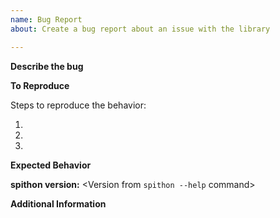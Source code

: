 ```yaml
---
name: Bug Report
about: Create a bug report about an issue with the library

---
```



**Describe the bug**

<INSERT TEXT HERE>

**To Reproduce**

Steps to reproduce the behavior:

1.
2.
3.

**Expected Behavior**

<INSERT TEXT HERE>

**spithon version:** <Version from `spithon --help` command>

**Additional Information**

<Any other information relevent to the bug report>
